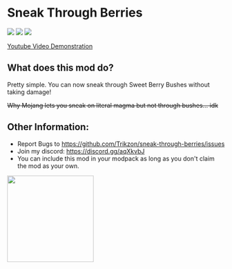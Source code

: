 # Sneak Through Berries
[![](http://cf.way2muchnoise.eu/full_324945_downloads.svg)](https://www.curseforge.com/minecraft/mc-mods/sneak-through-berries)
[![](https://modrinth-utils.vercel.app/api/badge/downloads/?id=sneak-through-berries&logo=true)](https://modrinth.com/mod/sneak-through-berries)
[![](http://cf.way2muchnoise.eu/versions/324945.svg)](https://www.curseforge.com/minecraft/mc-mods/sneak-through-berries)

[Youtube Video Demonstration](https://youtu.be/OZJFD3SrNdM)

## What does this mod do?

Pretty simple. You can now sneak through Sweet Berry Bushes without taking damage!

~~Why Mojang lets you sneak on literal magma but not through bushes... idk~~

## Other Information:

- Report Bugs to https://github.com/Trikzon/sneak-through-berries/issues
- Join my discord: https://discord.gg/aqXkvbJ
- You can include this mod in your modpack as long as you don't claim the mod as your own.

[<img src="https://user-images.githubusercontent.com/14358394/115450238-f39e8100-a21b-11eb-89d0-fa4b82cdbce8.png" width="200">](https://ko-fi.com/trikzon)
